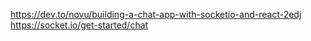 https://dev.to/novu/building-a-chat-app-with-socketio-and-react-2edj
https://socket.io/get-started/chat
